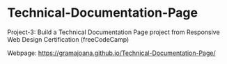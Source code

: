 # Technical-Documentation-Page
Project-3: 
Build a Technical Documentation Page project from Responsive Web Design Certification (freeCodeCamp)

Webpage: https://gramajoana.github.io/Technical-Documentation-Page/
